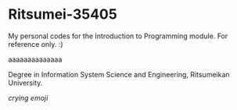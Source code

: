 # Ritsumei-35405

My personal codes for the Introduction to Programming module.
For reference only.
:)

aaaaaaaaaaaaaa

Degree in Information System Science and Engineering, 
Ritsumeikan University.

*crying emoji*